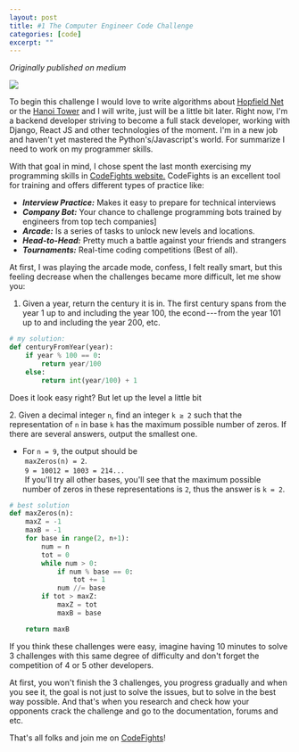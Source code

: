 ```yaml
---
layout: post
title: #1 The Computer Engineer Code Challenge
categories: [code]
excerpt: ""
---
```


_Originally published on medium_

![](https://cdn-images-1.medium.com/max/800/1*dhvBPeb6bYqQU_KqlaboDQ.jpeg)

To begin this challenge I would love to write algorithms about [Hopfield
Net](https://medium.com/100-days-of-algorithms/day-80-hopfield-net-5f18d3dbf6e6) or the [Hanoi
Tower](https://medium.com/100-days-of-algorithms/day-61-hanoi-tower-ii-43bf3d19fe6a) and I will write, just will be a little bit later.
Right now, I'm a backend developer striving to become a full stack
developer, working with Django, React JS and other technologies of the
moment. I'm in a new job and haven't yet mastered the
Python's/Javascript's world. For summarize I need to work on my
programmer skills.

With that goal in mind, I chose spent the last month exercising my
programming skills in [CodeFights
website.](https://codefights.com/signup/asE3bgg9mnXW6KTvS/main) CodeFights is an excellent tool for training and
offers different types of practice like:

-   ***Interview Practice:*** Makes it easy to prepare for technical
    interviews
-   ***Company Bot:*** Your chance to challenge programming bots
    trained by engineers from top tech companies]
-   ***Arcade:*** Is a series of tasks to unlock new levels and
    locations.
-   ***Head-to-Head:*** Pretty much a battle against your friends and
    strangers
-   ***Tournaments:*** Real-time coding competitions (Best of
    all).

At first, I was playing the arcade mode, confess, I felt really smart,
but this feeling decrease when the challenges became more difficult, let
me show you:

1.  Given a year, return the century it is in. The first century spans
    from the year 1 up to and including the year 100, the
    econd --- from the year 101 up to and including the year 200,
    etc.




```python
# my solution:
def centuryFromYear(year):
    if year % 100 == 0:
        return year/100
    else:
        return int(year/100) + 1
```

Does it look easy right? But let up the level a little bit

2\. Given a decimal integer `n`, find an
integer `k ≥ 2` such that the
representation of `n` in base
`k` has the maximum possible number of
zeros. If there are several answers, output the smallest one.

-   For `n = 9`, the output should be\
     `maxZeros(n) = 2`.\
     `9 = 10012 = 1003 = 214...`\
     If you\'ll try all other bases, you\'ll see that the maximum
    possible number of zeros in these representations is
    `2`, thus the answer is
    `k = 2`.


```python
# best solution
def maxZeros(n):
    maxZ = -1
    maxB = -1
    for base in range(2, n+1):
        num = n
        tot = 0
        while num > 0:
            if num % base == 0:
                tot += 1
            num //= base
        if tot > maxZ:
            maxZ = tot
            maxB = base

    return maxB
```

If you think these challenges were easy, imagine having 10 minutes to
solve 3 challenges with this same degree of difficulty and don't forget
the competition of 4 or 5 other developers.

At first, you won't finish the 3 challenges, you progress gradually and
when you see it, the goal is not just to solve the issues, but to solve
in the best way possible. And that's when you research and check how
your opponents crack the challenge and go to the documentation, forums
and etc.

That's all folks and join me on
[CodeFights](https://codefights.com/signup/asE3bgg9mnXW6KTvS/main)!
